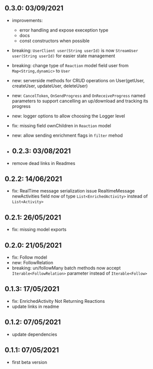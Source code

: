 ## 0.3.0: 03/09/2021

- improvements: 
  - error handling and expose exeception type
  - docs
  - const constructors when possible
- breaking: `UserClient user(String userId)` is now `StreamUser user(String userId)` for easier state management
- breaking: change type of `Reaction` model field user from  `Map<String,dynamic>` to `User`
- new: serverside methods for CRUD operations on User(getUser, createUser, updateUser, deleteUser)
- new: `CancelToken`, `OnSendProgress` and `OnReceiveProgress` named parameters to support cancelling an up/download and tracking its progress
- new: logger options to allow choosing the Logger level
- fix: missing field ownChildren in `Reaction` model
- new: allow sending enrichment flags in `filter` mehod
  
- ## 0.2.3: 03/08/2021

- remove dead links in Readmes
  
## 0.2.2: 14/06/2021

- fix: RealTime message serialization issue
RealtimeMessage newActivities field now of type `List<EnrichedActivity>` instead of `List<Activity>`

## 0.2.1: 26/05/2021

- fix: missing model exports

## 0.2.0: 21/05/2021

- fix: Follow model
- new: FollowRelation 
- breaking: un/followMany batch methods now accept `Iterable<FollowRelation>` parameter instead of `Iterable<Follow>`

## 0.1.3: 17/05/2021

- fix: EnrichedActivity Not Returning Reactions 
- update links in readme

## 0.1.2: 07/05/2021

- update dependencies

## 0.1.1: 07/05/2021

- first beta version